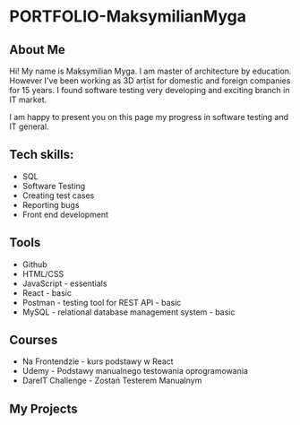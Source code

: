 # PORTFOLIO-MaksymilianMyga
## About Me

Hi! My name is Maksymilian Myga. I am master of architecture by education. However I've been working as 3D artist for domestic and foreign companies for 15 years. I found software testing very developing and exciting branch in IT market. 

I am happy to present you on this page my progress in software testing and IT general.

## Tech skills:

- SQL
- Software Testing
- Creating test cases
- Reporting bugs
- Front end development 

## Tools

- Github
- HTML/CSS
- JavaScript - essentials
- React - basic
- Postman - testing tool for REST API - basic
- MySQL - relational database management system - basic

## Courses

- Na Frontendzie - kurs podstawy w React
- Udemy - Podstawy manualnego testowania oprogramowania
- DareIT Challenge - Zostań Testerem Manualnym 

## My Projects


